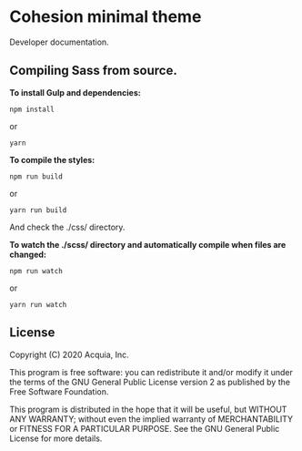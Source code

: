 # Cohesion minimal theme

Developer documentation. 

## Compiling Sass from source. 
 
**To install Gulp and dependencies:**

```
npm install
```

or 

```
yarn
```

**To compile the styles:**

```
npm run build
```

or 

```
yarn run build 
```

And check the ./css/ directory. 

**To watch the ./scss/ directory and automatically compile when files are changed:**
 
```
npm run watch
```

or 

```
yarn run watch
```

## License

Copyright (C) 2020 Acquia, Inc.

This program is free software: you can redistribute it and/or modify it under the terms of the GNU General Public License version 2 as published by the Free Software Foundation.

This program is distributed in the hope that it will be useful, but WITHOUT ANY WARRANTY; without even the implied warranty of MERCHANTABILITY or FITNESS FOR A PARTICULAR PURPOSE.  See the GNU General Public License for more details.
